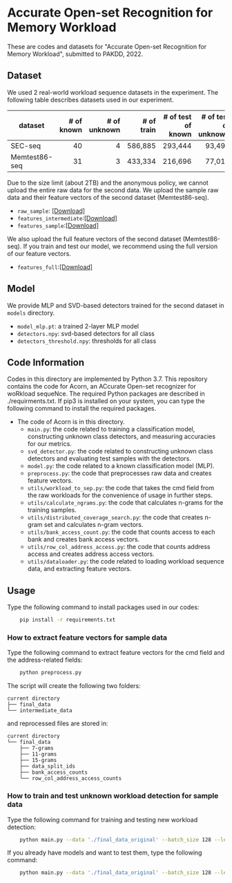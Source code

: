 # Accurate Open-set Recognition for Memory Workload
These are codes and datasets for "Accurate Open-set Recognition for Memory Workload", submitted to PAKDD, 2022.

## Dataset
We used 2 real-world workload sequence datasets in the experiment.
The following table describes datasets used in our experiment.  

| dataset       | # of known | # of unknown | # of train | # of test of known | # of test of unknown |
|---------------|-----------:|-------------:|-----------:|-------------------:|---------------------:|
| SEC-seq       |         40 |            4 |    586,885 |            293,444 |               93,491 |
| Memtest86-seq |         31 |            3 |    433,334 |            216,696 |               77,018 |

Due to the size limit (about 2TB) and the anonymous policy, we cannot upload the entire raw data for the second data.
We upload the sample raw data and their feature vectors of the second dataset (Memtest86-seq).
 * `raw_sample`: [\[Download\]](https://drive.google.com/file/d/1_NEuUuMqG36v7P7R_XCOl7guPSFYGyXP/view?usp=sharing)
 * `features_intermediate`:[\[Download\]](https://drive.google.com/file/d/1GvE65M-Mz3WI_wBkMeogOpPOMq34wR25/view?usp=sharing)
 * `features_sample`:[\[Download\]](https://drive.google.com/file/d/1Q-RQU-FhQUkfgESu9nDFMTHDPKMSRGk2/view?usp=sharing)

We also upload the full feature vectors of the second dataset (Memtest86-seq).
If you train and test our model, we recommend using the full version of our feature vectors.
* `features_full`:[\[Download\]](https://drive.google.com/file/d/18f0IUuMsPgIjPwdXpwvqxOEmcGIgqUx4/view?usp=sharing)

## Model
We provide  MLP and SVD-based detectors trained for the second dataset in `models` directory.
* `model_mlp.pt`: a trained 2-layer MLP model
* `detectors.npy`: svd-based detectors for all class
* `detectors_threshold.npy`: thresholds for all class


## Code Information
Codes in this directory are implemented by Python 3.7.
This repository contains the code for Acorn, an ACcurate Open-set recognizer for woRkload sequeNce. 
The required Python packages are described in ./requirments.txt.
If pip3 is installed on your system, you can type the following command to
install the required packages.

* The code of Acorn is in this directory.
    * `main.py`: the code related to training a classification model, constructing unknown class detectors, and measuring accuracies for our metrics.
    * `svd_detector.py`: the code related to constructing unknown class detectors and evaluating test samples with the detectors.
    * `model.py`: the code related to a known classification model (MLP).
    * `preprocess.py`: the code that preprocesses raw data and creates feature vectors.
    * `utils/workload_to_sep.py`: the code that takes the cmd field from the raw workloads for the convenience of usage in further steps.
    * `utils/calculate_ngrams.py`: the code that calculates n-grams for the training samples.
    * `utils/distributed_coverage_search.py`: the code that creates n-gram set and calculates n-gram vectors.
    * `utils/bank_access_count.py`: the code that counts access to each bank and creates bank access vectors.
    * `utils/row_col_address_access.py`: the code that counts address access and creates address access vectors.
    * `utils/dataloader.py`: the code related to loading workload sequence data, and extracting feature vectors.

## Usage

Type the following command to install packages used in our codes:
```bash
    pip install -r requirements.txt
```

### How to extract feature vectors for sample data

Type the following command to extract feature vectors for the cmd field and the address-related fields:
```bash
    python preprocess.py
```
The script will create the following two folders:
```
current directory
├── final_data
└── intermediate_data
```
and reprocessed files are stored in:
```
current directory
└── final_data
    ├── 7-grams
    ├── 11-grams
    ├── 15-grams
    ├── data_split_ids
    ├── bank_access_counts
    └── row_col_address_access_counts
```


### How to train and test unknown workload detection for sample data

Type the following command for training and testing new workload detection:  
```bash
    python main.py --data './final_data_original' --batch_size 128 --learning_rate 0.0001 --alpha 2 --only_test false
```
If you already have models and want to test them, type the following command:
```bash
    python main.py --data './final_data_original' --batch_size 128 --learning_rate 0.0001 --alpha 2 --only_test true
``` 


